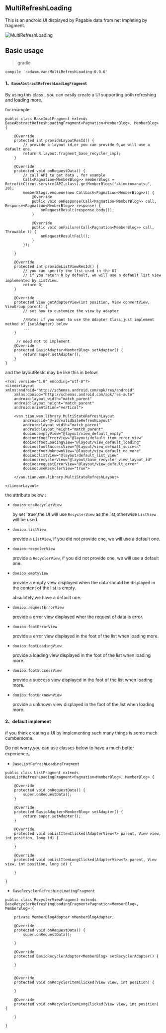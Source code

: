 ## MultiRefreshLoading

This is an android UI displayed by Pagable data from net impleting by fragment.

![MultiRefreshLoading](http://olel07toq.bkt.clouddn.com/multiRefreshLoading-compressed.gif)

## Basic usage

> gradle

```
compile 'radasm.van:MultiRefreshLoading:0.0.6'
```


#### 1、`BaseAbstractRefreshLoadingFragment`

By using this class , you can easily create a UI supporting both refreshing and loading more.

for example:

```
public class BaseImplFragment extends BaseAbstractRefreshLoadingFragment<Pagnation<MemberBlog>, MemberBlog> {

    @Override
    protected int provideLayoutResId() {
        // provide a layout id,or you can provide 0,we will use a default one.
        return R.layout.fragment_base_recycler_impl;
    }

    @Override
    protected void onRequestData() {
        // call API to get data , for example
        Call<Pagnation<MemberBlog>> memberBlogs = RetrofitClient.service(API.class).getMemberBlogs("akimotomanatsu", 20);
        memberBlogs.enqueue(new Callback<Pagnation<MemberBlog>>() {
            @Override
            public void onResponse(Call<Pagnation<MemberBlog>> call, Response<Pagnation<MemberBlog>> response) {
                onRequestResult(response.body());
            }

            @Override
            public void onFailure(Call<Pagnation<MemberBlog>> call, Throwable t) {
                onRequestResultFail();
            }
        });

    }

    @Override
    protected int provideListViewResId() {
        // you can specify the list used in the UI
        // if you return 0 by default, we will use a default list view implemented by ListView。
        return 0;
    }

    @Override
    protected View getAdapterView(int position, View convertView, ViewGroup parent) {
        // set how to customize the view by adapter

        //Note: if you want to use the Adapter Class,just implement method of {setAdapter} below
        ...
    }

	 // need not to implement
    @Override
    protected BasicAdapter<MemberBlog> setAdapter() {
        return super.setAdapter();
    }
}

``` 

and the layoutResId may be like this in below:

```
<?xml version="1.0" encoding="utf-8"?>
<LinearLayout xmlns:android="http://schemas.android.com/apk/res/android"
    xmlns:dooioo="http://schemas.android.com/apk/res-auto"
    android:layout_width="match_parent"
    android:layout_height="match_parent"
    android:orientation="vertical">

    <van.tian.wen.library.MultiStateRefreshLayout
        android:id="@+id/validSaleRefreshLayout"
        android:layout_width="match_parent"
        android:layout_height="match_parent"
        dooioo:emptyView="@layout/view_default_empty"
        dooioo:footErrorView="@layout/default_item_error_view"
        dooioo:footLoadingView="@layout/view_default_loading"
        dooioo:footSuccessView="@layout/view_defualt_success"
        dooioo:footUnknownView="@layout/view_default_no_more"
        dooioo:listView="@layout/default_list_view"
        dooioo:recyclerView="@layout/base_recycler_view_layout_id"
        dooioo:requestErrorView="@layout/view_default_error"
        dooioo:useRecyclerView="true">

    </van.tian.wen.library.MultiStateRefreshLayout>

</LinearLayout>

```


the attribute below :

- `dooioo:useRecyclerView`
	
	by set 'true',the UI will use `RecyclerView` as the list,otherwise `ListView` will be used.
	
- `dooioo:listView`

	provide a `ListView`, if you did not provide one, we will use a default one.

- `dooioo:recyclerView`

	provide a `RecyclerView`, if you did not provide one, we will use a default one.

- `dooioo:emptyView`

	provide a empty view displayed when the data should be displayed in the content of the list is empty.
	
	absulotely,we have a default one.
	
- `dooioo:requestErrorView`	
	
	provide a error view displayed wher the request of data is error.
	
- `dooioo:footErrorView`

	provide a error view displayed in the foot of the list when loading more.

- `dooioo:footLoadingView`

	provide a loading view displayed in the foot of the list when loading more.

- `dooioo:footSuccessView`

	provide a success view displayed in the foot of the list when loading more.
	
- `dooioo:footUnknownView`

	provide a unknown view displayed in the foot of the list when loading more.
	
	
#### 2、default implement

if you think creating a UI by implementing such many things is some much cumbersome.
	
Do not worry,you can use classes below to have a much better experience。

- `BaseListRefreshLoadingFragment`

```
public class ListFragment extends BaseListRefreshLoadingFragment<Pagnation<MemberBlog>, MemberBlog> {

    @Override
    protected void onRequestData() {
        super.onRequestData();
    }

    @Override
    protected BasicAdapter<MemberBlog> setAdapter() {
        return super.setAdapter();
    }

    @Override
    protected void onListItemClicked(AdapterView<?> parent, View view, int position, long id) {

    }

    @Override
    protected void onListItemLongClicked(AdapterView<?> parent, View view, int position, long id) {

    }
    
}
```

- `BaseRecyclerRefreshingLoadingFragment`

```
public class RecyclerViewFragment extends BaseRecyclerRefreshingLoadingFragment<Pagnation<MemberBlog>, MemberBlog> {

    private MemberBlogAdapter mMemberBlogAdapter;

    @Override
    protected void onRequestData() {
        super.onRequestData();
		
    }

    @Override
    protected BasicRecyclerAdapter<MemberBlog> setRecyclerAdapter() {
   		
    }
    
    
    @Override
    protected void onRecyclerItemClicked(View view, int position) {
        
    }

    @Override
    protected void onRecyclerItemLongClicked(View view, int position) {
        
    }
    
}
```





	
	
	

	






